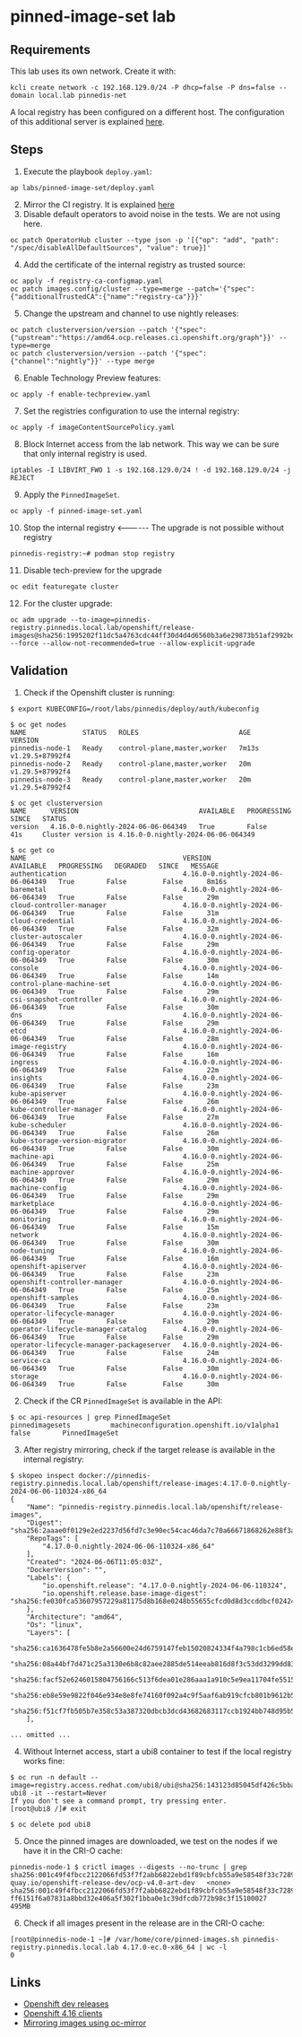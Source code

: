 # pinned-image-set lab

## Requirements
This lab uses its own network. Create it with:
```shell
kcli create network -c 192.168.129.0/24 -P dhcp=false -P dns=false --domain local.lab pinnedis-net
```
A local registry has been configured on a different host.
The configuration of this additional server is explained [here](docs/registry-server.md).

## Steps
1. Execute the playbook `deploy.yaml`:
```shell
ap labs/pinned-image-set/deploy.yaml
```
2. Mirror the CI registry. It is explained [here](docs/oc-mirror.md)
3. Disable default operators to avoid noise in the tests. We are not using here.
```shell
oc patch OperatorHub cluster --type json -p '[{"op": "add", "path": "/spec/disableAllDefaultSources", "value": true}]'
```
4. Add the certificate of the internal registry as trusted source:
```shell
oc apply -f registry-ca-configmap.yaml
oc patch images.config/cluster --type=merge --patch='{"spec":{"additionalTrustedCA":{"name":"registry-ca"}}}'
```
5. Change the upstream and channel to use nightly releases:
```shell
oc patch clusterversion/version --patch '{"spec":{"upstream":"https://amd64.ocp.releases.ci.openshift.org/graph"}}' --type=merge
oc patch clusterversion/version --patch '{"spec":{"channel":"nightly"}}' --type merge
```
6. Enable Technology Preview features:
```shell
oc apply -f enable-techpreview.yaml
```
7. Set the registries configuration to use the internal registry:
```shell
oc apply -f imageContentSourcePolicy.yaml
```
8. Block Internet access from the lab network. This way we can be sure that only internal registry is used.
```shell
iptables -I LIBVIRT_FWO 1 -s 192.168.129.0/24 ! -d 192.168.129.0/24 -j REJECT
```
9. Apply the `PinnedImageSet`.
```shell
oc apply -f pinned-image-set.yaml
```
10. Stop the internal registry <------ The upgrade is not possible without registry
```shell
pinnedis-registry:~# podman stop registry
```
11. Disable tech-preview for the upgrade
```shell
oc edit featuregate cluster
```
12. For the cluster upgrade:
```shell
oc adm upgrade --to-image=pinnedis-registry.pinnedis.local.lab/openshift/release-images@sha256:1995202f11dc5a4763cdc44ff30d4d4d6560b3a6e29873b51af2992bd8e33109 --force --allow-not-recommended=true --allow-explicit-upgrade
```

## Validation
1. Check if the Openshift cluster is running:
```shell
$ export KUBECONFIG=/root/labs/pinnedis/deploy/auth/kubeconfig

$ oc get nodes
NAME              STATUS   ROLES                         AGE     VERSION
pinnedis-node-1   Ready    control-plane,master,worker   7m13s   v1.29.5+87992f4
pinnedis-node-2   Ready    control-plane,master,worker   20m     v1.29.5+87992f4
pinnedis-node-3   Ready    control-plane,master,worker   20m     v1.29.5+87992f4

$ oc get clusterversion
NAME      VERSION                              AVAILABLE   PROGRESSING   SINCE   STATUS
version   4.16.0-0.nightly-2024-06-06-064349   True        False         41s     Cluster version is 4.16.0-0.nightly-2024-06-06-064349

$ oc get co
NAME                                       VERSION                              AVAILABLE   PROGRESSING   DEGRADED   SINCE   MESSAGE
authentication                             4.16.0-0.nightly-2024-06-06-064349   True        False         False      8m16s
baremetal                                  4.16.0-0.nightly-2024-06-06-064349   True        False         False      29m
cloud-controller-manager                   4.16.0-0.nightly-2024-06-06-064349   True        False         False      31m
cloud-credential                           4.16.0-0.nightly-2024-06-06-064349   True        False         False      32m
cluster-autoscaler                         4.16.0-0.nightly-2024-06-06-064349   True        False         False      29m
config-operator                            4.16.0-0.nightly-2024-06-06-064349   True        False         False      30m
console                                    4.16.0-0.nightly-2024-06-06-064349   True        False         False      14m
control-plane-machine-set                  4.16.0-0.nightly-2024-06-06-064349   True        False         False      29m
csi-snapshot-controller                    4.16.0-0.nightly-2024-06-06-064349   True        False         False      30m
dns                                        4.16.0-0.nightly-2024-06-06-064349   True        False         False      29m
etcd                                       4.16.0-0.nightly-2024-06-06-064349   True        False         False      28m
image-registry                             4.16.0-0.nightly-2024-06-06-064349   True        False         False      16m
ingress                                    4.16.0-0.nightly-2024-06-06-064349   True        False         False      22m
insights                                   4.16.0-0.nightly-2024-06-06-064349   True        False         False      23m
kube-apiserver                             4.16.0-0.nightly-2024-06-06-064349   True        False         False      26m
kube-controller-manager                    4.16.0-0.nightly-2024-06-06-064349   True        False         False      27m
kube-scheduler                             4.16.0-0.nightly-2024-06-06-064349   True        False         False      26m
kube-storage-version-migrator              4.16.0-0.nightly-2024-06-06-064349   True        False         False      30m
machine-api                                4.16.0-0.nightly-2024-06-06-064349   True        False         False      25m
machine-approver                           4.16.0-0.nightly-2024-06-06-064349   True        False         False      29m
machine-config                             4.16.0-0.nightly-2024-06-06-064349   True        False         False      29m
marketplace                                4.16.0-0.nightly-2024-06-06-064349   True        False         False      29m
monitoring                                 4.16.0-0.nightly-2024-06-06-064349   True        False         False      15m
network                                    4.16.0-0.nightly-2024-06-06-064349   True        False         False      30m
node-tuning                                4.16.0-0.nightly-2024-06-06-064349   True        False         False      16m
openshift-apiserver                        4.16.0-0.nightly-2024-06-06-064349   True        False         False      23m
openshift-controller-manager               4.16.0-0.nightly-2024-06-06-064349   True        False         False      25m
openshift-samples                          4.16.0-0.nightly-2024-06-06-064349   True        False         False      23m
operator-lifecycle-manager                 4.16.0-0.nightly-2024-06-06-064349   True        False         False      29m
operator-lifecycle-manager-catalog         4.16.0-0.nightly-2024-06-06-064349   True        False         False      29m
operator-lifecycle-manager-packageserver   4.16.0-0.nightly-2024-06-06-064349   True        False         False      24m
service-ca                                 4.16.0-0.nightly-2024-06-06-064349   True        False         False      30m
storage                                    4.16.0-0.nightly-2024-06-06-064349   True        False         False      30m
```
2. Check if the CR `PinnedImageSet` is available in the API:
```shell
$ oc api-resources | grep PinnedImageSet
pinnedimagesets          machineconfiguration.openshift.io/v1alpha1    false        PinnedImageSet
```
3. After registry mirroring, check if the target release is available in the internal registry:
```shell
$ skopeo inspect docker://pinnedis-registry.pinnedis.local.lab/openshift/release-images:4.17.0-0.nightly-2024-06-06-110324-x86_64
{
    "Name": "pinnedis-registry.pinnedis.local.lab/openshift/release-images",
    "Digest": "sha256:2aaae0f0129e2ed2237d56fd7c3e90ec54cac46da7c70a66671868262e88f3a6",
    "RepoTags": [
        "4.17.0-0.nightly-2024-06-06-110324-x86_64"
    ],
    "Created": "2024-06-06T11:05:03Z",
    "DockerVersion": "",
    "Labels": {
        "io.openshift.release": "4.17.0-0.nightly-2024-06-06-110324",
        "io.openshift.release.base-image-digest": "sha256:fe030fca53607957229a81175d8b168e0248b55655cfcd0d8d3ccddbcf024242"
    },
    "Architecture": "amd64",
    "Os": "linux",
    "Layers": [
        "sha256:ca1636478fe5b8e2a56600e24d6759147feb15020824334f4a798c1cb6ed58e2",
        "sha256:08a44bf7d471c25a3130e6b8c82aee2885de514eeab816d8f3c53dd3299dd834",
        "sha256:facf52e6246015804756166c513f6dea01e286aaa1a910c5e9ea11704fe55152",
        "sha256:eb8e59e9822f046e934e8e8fe74160f092a4c9f5aaf6ab919cfcb801b9612b5a",
        "sha256:f51cf7fb505b7e358c53a387320dbcb3dcd43682683117ccb1924bb748d95b50"
    ],

... omitted ...
```
4. Without Internet access, start a ubi8 container to test if the local registry works fine:
```shell
$ oc run -n default --image=registry.access.redhat.com/ubi8/ubi@sha256:143123d85045df426c5bbafc6863659880ebe276eb02c77ee868b88d08dbd05d ubi8 -it --restart=Never
If you don't see a command prompt, try pressing enter.
[root@ubi8 /]# exit

$ oc delete pod ubi8
```
5. Once the pinned images are downloaded, we test on the nodes if we have it in the CRI-O cache:
```shell
pinnedis-node-1 $ crictl images --digests --no-trunc | grep sha256:001c49f4fbcc2122066fd53f7f2abb6822ebd1f89cbfcb55a9e58548f33c7289
quay.io/openshift-release-dev/ocp-v4.0-art-dev   <none>              sha256:001c49f4fbcc2122066fd53f7f2abb6822ebd1f89cbfcb55a9e58548f33c7289   ff6151f6a07831a8bbd32e406a5f302f1bba0e1c39dfcdb772b98c3f15100027   495MB
```
6. Check if all images present in the release are in the CRI-O cache:
```shell
[root@pinnedis-node-1 ~]# /var/home/core/pinned-images.sh pinnedis-registry.pinnedis.local.lab 4.17.0-ec.0-x86_64 | wc -l
0
```

## Links
* [Openshift dev releases](https://quay.io/repository/openshift-release-dev/ocp-release?tab=tags)
* [Openshift 4.16 clients](https://mirror.openshift.com/pub/openshift-v4/x86_64/clients/ocp/4.16.0-rc.3)
* [Mirroring images using oc-mirror](https://docs.openshift.com/container-platform/4.15/installing/disconnected_install/installing-mirroring-disconnected.html)
